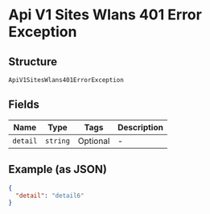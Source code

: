 
# Api V1 Sites Wlans 401 Error Exception

## Structure

`ApiV1SitesWlans401ErrorException`

## Fields

| Name | Type | Tags | Description |
|  --- | --- | --- | --- |
| `detail` | `string` | Optional | - |

## Example (as JSON)

```json
{
  "detail": "detail6"
}
```

